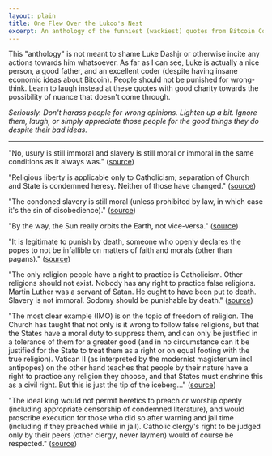 ```yaml
---
layout: plain
title: One Flew Over the Lukoo's Nest
excerpt: An anthology of the funniest (wackiest) quotes from Bitcoin Core developer Luke Dashjr. Presented with no ill will and only good cheer towards our Catholic friend.
---
```


This "anthology" is not meant to shame Luke Dashjr or otherwise incite any actions towards him whatsoever. As far as I can see, Luke is actually a nice person, a good father, and an excellent coder (despite having insane economic ideas about Bitcoin). People should not be punished for wrong-think. Learn to laugh instead at these quotes with good charity towards the possibility of nuance that doesn't come through.

*Seriously. Don't harass people for wrong opinions. Lighten up a bit. Ignore them, laugh, or simply appreciate those people for the good things they do despite their bad ideas.*

---

"No, usury is still immoral and slavery is still moral or immoral in the same conditions as it always was." ([source](https://www.reddit.com/r/DebateReligion/comments/44jj4y/i_went_to_catholic_schools_from_preschool_to/czqw8tw?utm_source=share&utm_medium=web2x&context=3))

"Religious liberty is applicable only to Catholicism; separation of Church and State is condemned heresy. Neither of those have changed." ([source](https://www.reddit.com/r/DebateReligion/comments/44jj4y/i_went_to_catholic_schools_from_preschool_to/czqwmje?utm_source=share&utm_medium=web2x&context=3))

"The condoned slavery is still moral (unless prohibited by law, in which case it's the sin of disobedience)." ([source](https://www.reddit.com/r/DebateReligion/comments/44jj4y/i_went_to_catholic_schools_from_preschool_to/czqwmje?utm_source=share&utm_medium=web2x&context=3))

"By the way, the Sun really orbits the Earth, not vice-versa." ([source](http://forums3.armagetronad.net/viewtopic.php?t=19038))

"It is legitimate to punish by death, someone who openly declares the popes to not be infallible on matters of faith and morals (other than pagans)." ([source](https://gist.github.com/AgoristRadio/5803075))

"The only religion people have a right to practice is Catholicism. Other religions should not exist. Nobody has any right to practice false religions. Martin Luther was a servant of Satan. He ought to have been put to death. Slavery is not immoral. Sodomy should be punishable by death." ([source](https://np.reddit.com/r/bitcoin_uncensored/comments/492ztl/lukejr_the_only_religion_people_have_a_right_to/)) 

"The most clear example (IMO) is on the topic of freedom of religion. The Church has taught that not only is it wrong to follow false religions, but that the States have a moral duty to suppress them, and can only be justified in a tolerance of them for a greater good (and in no circumstance can it be justified for the State to treat them as a right or on equal footing with the true religion). Vatican II (as interpreted by the modernist magisterium incl antipopes) on the other hand teaches that people by their nature have a right to practice any religion they choose, and that States must enshrine this as a civil right. But this is just the tip of the iceberg..." ([source](https://www.reddit.com/r/DebateACatholic/comments/30qmzg/is_sedevacantism_heretical_or_simply_schismatic/cpv06c8/?utm_source=reddit&utm_medium=web2x&context=3))

"The ideal king would not permit heretics to preach or worship openly (including appropriate censorship of condemned literature), and would proscribe execution for those who did so after warning and jail time (including if they preached while in jail). Catholic clergy's right to be judged only by their peers (other clergy, never laymen) would of course be respected." ([source](https://www.reddit.com/r/Catholicism/comments/3qvebr/free_friday_what_would_be_for_you_the_ideal/cwj33ke))
